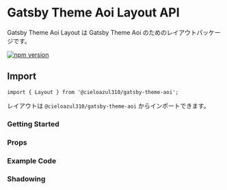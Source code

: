# Gatsby Theme Aoi Layout API

Gatsby Theme Aoi Layout は Gatsby Theme Aoi のためのレイアウトパッケージです。

[![npm version](https://badge.fury.io/js/@cieloazul310%2Fgatsby-theme-aoi-layout.svg)](https://badge.fury.io/js/@cieloazul310%2Fgatsby-theme-aoi-layout)

## Import

```tsx
import { Layout } from '@cieloazul310/gatsby-theme-aoi';
```

レイアウトは `@cieloazul310/gatsby-theme-aoi` からインポートできます。

### Getting Started

### Props

### Example Code

### Shadowing

